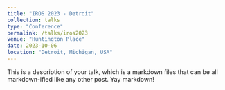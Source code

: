 ```yaml
---
title: "IROS 2023 - Detroit"
collection: talks
type: "Conference"
permalink: /talks/iros2023
venue: "Huntington Place"
date: 2023-10-06
location: "Detroit, Michigan, USA"
---
```


This is a description of your talk, which is a markdown files that can be all markdown-ified like any other post. Yay markdown!
